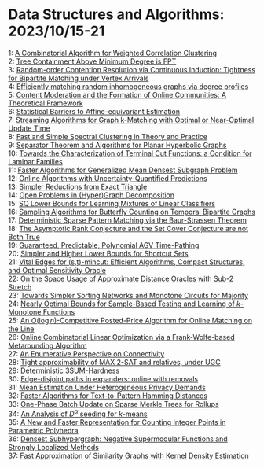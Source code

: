 # Data Structures and Algorithms: 2023/10/15-21  
1: [A Combinatorial Algorithm for Weighted Correlation Clustering](https://doi.org/10.48550/arXiv.2310.09638)  
2: [Tree Containment Above Minimum Degree is FPT](https://doi.org/10.48550/arXiv.2310.09678)  
3: [Random-order Contention Resolution via Continuous Induction: Tightness  for Bipartite Matching under Vertex Arrivals](https://doi.org/10.48550/arXiv.2310.10101)  
4: [Efficiently matching random inhomogeneous graphs via degree profiles](https://doi.org/10.48550/arXiv.2310.10441)  
5: [Content Moderation and the Formation of Online Communities: A  Theoretical Framework](https://doi.org/10.48550/arXiv.2310.10573)  
6: [Statistical Barriers to Affine-equivariant Estimation](https://doi.org/10.48550/arXiv.2310.10758)  
7: [Streaming Algorithms for Graph k-Matching with Optimal or Near-Optimal  Update Time](https://doi.org/10.48550/arXiv.2310.10815)  
8: [Fast and Simple Spectral Clustering in Theory and Practice](https://doi.org/10.48550/arXiv.2310.10939)  
9: [Separator Theorem and Algorithms for Planar Hyperbolic Graphs](https://doi.org/10.48550/arXiv.2310.11283)  
10: [Towards the Characterization of Terminal Cut Functions: a Condition for  Laminar Families](https://doi.org/10.48550/arXiv.2310.11367)  
11: [Faster Algorithms for Generalized Mean Densest Subgraph Problem](https://doi.org/10.48550/arXiv.2310.11377)  
12: [Online Algorithms with Uncertainty-Quantified Predictions](https://doi.org/10.48550/arXiv.2310.11558)  
13: [Simpler Reductions from Exact Triangle](https://doi.org/10.48550/arXiv.2310.11575)  
14: [Open Problems in (Hyper)Graph Decomposition](https://doi.org/10.48550/arXiv.2310.11812)  
15: [SQ Lower Bounds for Learning Mixtures of Linear Classifiers](https://doi.org/10.48550/arXiv.2310.11876)  
16: [Sampling Algorithms for Butterfly Counting on Temporal Bipartite Graphs](https://doi.org/10.48550/arXiv.2310.11886)  
17: [Deterministic Sparse Pattern Matching via the Baur-Strassen Theorem](https://doi.org/10.48550/arXiv.2310.11913)  
18: [The Asymptotic Rank Conjecture and the Set Cover Conjecture are not Both  True](https://doi.org/10.48550/arXiv.2310.11926)  
19: [Guaranteed, Predictable, Polynomial AGV Time-Pathing](https://doi.org/10.48550/arXiv.2310.12006)  
20: [Simpler and Higher Lower Bounds for Shortcut Sets](https://doi.org/10.48550/arXiv.2310.12051)  
21: [Vital Edges for (s,t)-mincut: Efficient Algorithms, Compact Structures,  and Optimal Sensitivity Oracle](https://doi.org/10.48550/arXiv.2310.12096)  
22: [On the Space Usage of Approximate Distance Oracles with Sub-2 Stretch](https://doi.org/10.48550/arXiv.2310.12239)  
23: [Towards Simpler Sorting Networks and Monotone Circuits for Majority](https://doi.org/10.48550/arXiv.2310.12270)  
24: [Nearly Optimal Bounds for Sample-Based Testing and Learning of  $k$-Monotone Functions](https://doi.org/10.48550/arXiv.2310.12375)  
25: [An $O(\log n)$-Competitive Posted-Price Algorithm for Online Matching on  the Line](https://doi.org/10.48550/arXiv.2310.12394)  
26: [Online Combinatorial Linear Optimization via a Frank-Wolfe-based  Metarounding Algorithm](https://doi.org/10.48550/arXiv.2310.12629)  
27: [An Enumerative Perspective on Connectivity](https://doi.org/10.48550/arXiv.2310.12889)  
28: [Tight approximability of MAX 2-SAT and relatives, under UGC](https://doi.org/10.48550/arXiv.2310.12911)  
29: [Deterministic 3SUM-Hardness](https://doi.org/10.48550/arXiv.2310.12913)  
30: [Edge-disjoint paths in expanders: online with removals](https://doi.org/10.48550/arXiv.2310.13082)  
31: [Mean Estimation Under Heterogeneous Privacy Demands](https://doi.org/10.48550/arXiv.2310.13137)  
32: [Faster Algorithms for Text-to-Pattern Hamming Distances](https://doi.org/10.48550/arXiv.2310.13174)  
33: [One-Phase Batch Update on Sparse Merkle Trees for Rollups](https://doi.org/10.48550/arXiv.2310.13328)  
34: [An Analysis of $D^\alpha$ seeding for $k$-means](https://doi.org/10.48550/arXiv.2310.13474)  
35: [A New and Faster Representation for Counting Integer Points in  Parametric Polyhedra](https://doi.org/10.48550/arXiv.2310.13788)  
36: [Densest Subhypergraph: Negative Supermodular Functions and Strongly  Localized Methods](https://doi.org/10.48550/arXiv.2310.13792)  
37: [Fast Approximation of Similarity Graphs with Kernel Density Estimation](https://doi.org/10.48550/arXiv.2310.13870)  